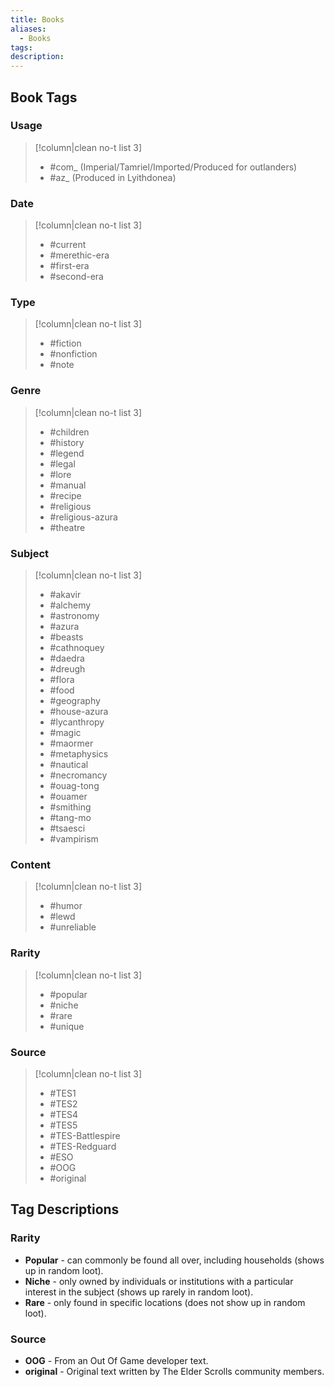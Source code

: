 ```yaml
---
title: Books
aliases:
  - Books
tags: 
description:
---
```

## Book Tags
### Usage
> [!column|clean no-t list 3]
> - #com_  (Imperial/Tamriel/Imported/Produced for outlanders)
> - #az_ (Produced in Lyithdonea)
### Date
> [!column|clean no-t list 3]
> - #current 
> - #merethic-era 
> - #first-era 
> - #second-era 
### Type
> [!column|clean no-t list 3]
> - #fiction 
> - #nonfiction 
> - #note 
### Genre
> [!column|clean no-t list 3]
> - #children
> - #history
> - #legend
> - #legal
> - #lore
> - #manual
> - #recipe
> - #religious
> - #religious-azura
> - #theatre
### Subject
> [!column|clean no-t list 3]
> - #akavir
> - #alchemy
> - #astronomy
> - #azura
> - #beasts
> - #cathnoquey
> - #daedra
> - #dreugh
> - #flora
> - #food
> - #geography
> - #house-azura 
> - #lycanthropy
> - #magic
> - #maormer
> - #metaphysics 
> - #nautical
> - #necromancy
> - #ouag-tong 
> - #ouamer
> - #smithing
> - #tang-mo 
> - #tsaesci
> - #vampirism
### Content
> [!column|clean no-t list 3]
> - #humor
> - #lewd
> - #unreliable
### Rarity
> [!column|clean no-t list 3]
> - #popular 
> - #niche 
> - #rare 
> - #unique 
### Source
> [!column|clean no-t list 3]
> - #TES1 
> - #TES2 
> - #TES4 
> - #TES5 
> - #TES-Battlespire 
> - #TES-Redguard 
> - #ESO 
> - #OOG 
> - #original 

## Tag Descriptions
### Rarity
* **Popular** - can commonly be found all over, including households (shows up in random loot).
* **Niche** - only owned by individuals or institutions with a particular interest in the subject (shows up rarely in random loot).
* **Rare** - only found in specific locations (does not show up in random loot).
### Source
* **OOG** - From an Out Of Game developer text.
* **original** - Original text written by The Elder Scrolls community members.